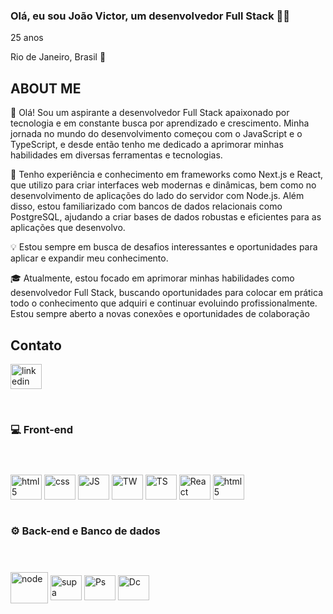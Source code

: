           
### Olá, eu sou João Victor, um desenvolvedor Full Stack 🤙🏼

25 anos

Rio de Janeiro, Brasil 📍


## ABOUT ME




👋 Olá! Sou um aspirante a desenvolvedor Full Stack apaixonado por tecnologia e em constante busca por aprendizado e crescimento. Minha jornada no mundo do desenvolvimento começou com o JavaScript e o TypeScript, e desde então tenho me dedicado a aprimorar minhas habilidades em diversas ferramentas e tecnologias.

🚀 Tenho experiência e conhecimento em frameworks como Next.js e React, que utilizo para criar interfaces web modernas e dinâmicas, bem como no desenvolvimento de aplicações do lado do servidor com Node.js. Além disso, estou familiarizado com bancos de dados relacionais como PostgreSQL, ajudando a criar bases de dados robustas e eficientes para as aplicações que desenvolvo.

💡 Estou sempre em busca de desafios interessantes e oportunidades para aplicar e expandir meu conhecimento. 

🎓 Atualmente, estou focado em aprimorar minhas habilidades como desenvolvedor Full Stack, buscando oportunidades para colocar em prática todo o conhecimento que adquiri e continuar evoluindo profissionalmente. Estou sempre aberto a novas conexões e oportunidades de colaboração



## Contato

<a href="https://www.linkedin.com/in/jo%C3%A3o-victor-santiago/"> <img align="center" alt="linkedin" src="https://cdn.jsdelivr.net/gh/devicons/devicon@latest/icons/linkedin/linkedin-original.svg" height="40" width="50" ></a>  
       

<br/>


### 💻 Front-end

#

<div style="display: inline_block"><br/>
<img align="center" alt="html5" src="https://cdn.jsdelivr.net/gh/devicons/devicon@latest/icons/html5/html5-original.svg" height="40" width="50"/>
<img align="center" alt="css" src="https://cdn.jsdelivr.net/gh/devicons/devicon@latest/icons/css3/css3-original.svg" height="40" width="50"/>
<img align="center" alt="JS" src="https://cdn.jsdelivr.net/gh/devicons/devicon@latest/icons/javascript/javascript-original.svg"  height="40" width="50"/>
          
<img align="center" alt="TW" src="https://cdn.jsdelivr.net/gh/devicons/devicon@latest/icons/tailwindcss/tailwindcss-original.svg"  height="40" width="50"/>
<img align="center" alt="TS" src="https://cdn.jsdelivr.net/gh/devicons/devicon@latest/icons/typescript/typescript-original.svg" height="40" width="50"/>
<img align="center" alt="React" src="https://cdn.jsdelivr.net/gh/devicons/devicon@latest/icons/react/react-original.svg" height="40" width="50"/>
<img align="center" alt="html5" src="https://cdn.jsdelivr.net/gh/devicons/devicon@latest/icons/nextjs/nextjs-original.svg" height="40" width="50"/>
</div>
<br/>


### ⚙️ Back-end e Banco de dados

#

<div style="display: inline_block"><br/>
<img align="center" alt="node" src="https://cdn.jsdelivr.net/gh/devicons/devicon@latest/icons/nodejs/nodejs-original-wordmark.svg" height="50" width="60"/>
<img align="center" alt="supa" src="https://cdn.jsdelivr.net/gh/devicons/devicon@latest/icons/supabase/supabase-original.svg" height="40" width="50"/>
<img align="center" alt="Ps" src="https://cdn.jsdelivr.net/gh/devicons/devicon@latest/icons/postgresql/postgresql-original.svg" height="40" width="50"/>
<img align="center" alt="Dc" src="https://cdn.jsdelivr.net/gh/devicons/devicon@latest/icons/docker/docker-original.svg" height="40" width="50"/>

